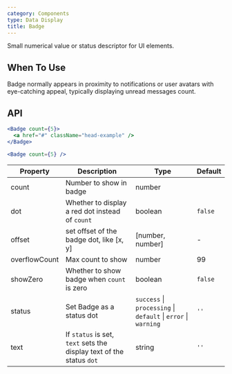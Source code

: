 ```yaml
---
category: Components
type: Data Display
title: Badge
---
```


Small numerical value or status descriptor for UI elements.

## When To Use

Badge normally appears in proximity to notifications or user avatars with eye-catching appeal, typically displaying unread messages count.

## API

```jsx
<Badge count={5}>
  <a href="#" className="head-example" />
</Badge>
```

```jsx
<Badge count={5} />
```

| Property | Description | Type | Default |
| -------- | ----------- | ---- | ------- |
| count | Number to show in badge | number |  |
| dot | Whether to display a red dot instead of `count` | boolean | `false` |
| offset | set offset of the badge dot, like [x, y] | [number, number] | - |
| overflowCount | Max count to show | number | 99 |
| showZero | Whether to show badge when `count` is zero | boolean | `false` |
| status | Set Badge as a status dot | `success` \| `processing` \| `default` \| `error` \| `warning` | `''` |
| text | If `status` is set, `text` sets the display text of the status `dot` | string | `''` |
